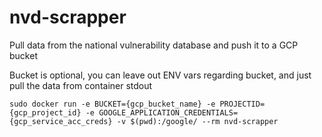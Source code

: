 # nvd-scrapper
Pull data from the national vulnerability database and push it to a GCP bucket

Bucket is optional, you can leave out ENV vars regarding bucket, and just pull the data from container stdout

`sudo docker run -e BUCKET={gcp_bucket_name} -e PROJECTID={gcp_project_id} -e GOOGLE_APPLICATION_CREDENTIALS={gcp_service_acc_creds} -v $(pwd):/google/ --rm nvd-scrapper`
